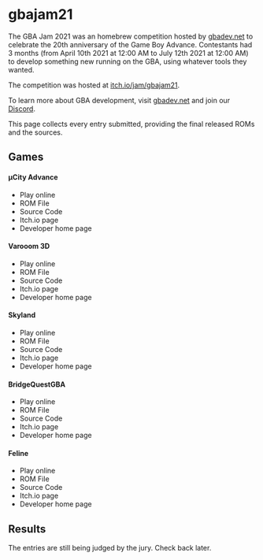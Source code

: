 # gbajam21

The GBA Jam 2021 was an homebrew competition hosted by [gbadev.net](https://gbadev.net) to celebrate the 20th anniversary of the Game Boy Advance. Contestants had 3 months (from April 10th 2021 at 12:00 AM to July 12th 2021 at 12:00 AM) to develop something new running on the GBA, using whatever tools they wanted.

The competition was hosted at [itch.io/jam/gbajam21](https://itch.io/jam/gbajam21).

To learn more about GBA development, visit [gbadev.net](https://gbadev.net) and join our [Discord](https://discord.io/gbadev).

This page collects every entry submitted, providing the final released ROMs and the sources.

## Games

#### µCity Advance

- Play online
- ROM File
- Source Code
- Itch.io page
- Developer home page

#### Varooom 3D

- Play online
- ROM File
- Source Code
- Itch.io page
- Developer home page

#### Skyland

- Play online
- ROM File
- Source Code
- Itch.io page
- Developer home page

#### BridgeQuestGBA

- Play online
- ROM File
- Source Code
- Itch.io page
- Developer home page

#### Feline

- Play online
- ROM File
- Source Code
- Itch.io page
- Developer home page

####

## Results

The entries are still being judged by the jury. Check back later.
